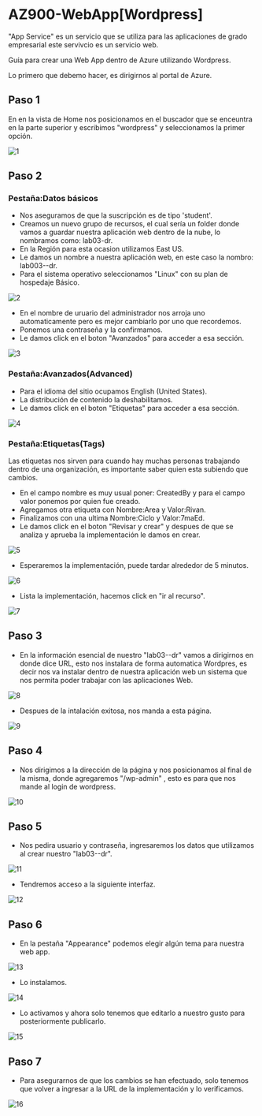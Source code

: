 # AZ900-WebApp[Wordpress]

"App Service" es un servicio que se utiliza para las aplicaciones de grado empresarial este servivcio es un servicio web.

Guía para crear una Web App dentro de Azure utilizando Wordpress.

Lo primero que debemo hacer, es dirigirnos al portal de Azure.

## Paso 1
En en la vista de Home nos posicionamos en el buscador que se enceuntra en la parte superior y escribimos "wordpress" y seleccionamos la primer opción.

![1](https://user-images.githubusercontent.com/99112892/174724706-daf67cca-0bfb-4abc-b27d-e65722eea6d1.png)

## Paso 2
### Pestaña:Datos básicos
- Nos aseguramos de que la suscripción es de tipo 'student'.
- Creamos un nuevo grupo de recursos, el cual sería un folder donde vamos a guardar nuestra aplicación web dentro de la nube, lo nombramos como: lab03-dr.
- En la Región para esta ocasion utilizamos East US.
- Le damos un nombre a nuestra aplicación web, en este caso la nombro: lab003--dr.
- Para el sistema operativo seleccionamos "Linux" con su plan de hospedaje Básico.

![2](https://user-images.githubusercontent.com/99112892/174724839-6801d337-e485-4bca-b8b5-b5d8e8129fd3.png)

- En el nombre de uruario del administrador nos arroja uno automaticamente pero es mejor cambiarlo por uno que recordemos.
- Ponemos una contraseña y la confirmamos.
- Le damos click en el boton "Avanzados" para acceder a esa sección.

![3](https://user-images.githubusercontent.com/99112892/174724924-af61e1b5-f31e-4bc4-9297-198162dd2613.png)

### Pestaña:Avanzados(Advanced)
- Para el idioma del sitio ocupamos English (United States).
- La distribución de contenido la deshabilitamos.
- Le damos click en el boton "Etiquetas" para acceder a esa sección.

![4](https://user-images.githubusercontent.com/99112892/174725094-b708ccb9-08b1-4209-a386-5da7d1c53ce9.png)

### Pestaña:Etiquetas(Tags)
Las etiquetas nos sirven para cuando hay muchas personas trabajando dentro de una organización,
es importante saber quien esta subiendo que cambios. 

- En el campo nombre es muy usual poner: CreatedBy y para el campo valor ponemos por quien fue 
creado.
- Agregamos otra etiqueta con Nombre:Area y Valor:Rivan.
- Finalizamos con una ultima Nombre:Ciclo y Valor:7maEd.
- Le damos click en el boton "Revisar y crear" y despues de que se analiza y aprueba la implementación le damos en crear.

![5](https://user-images.githubusercontent.com/99112892/174725230-58a7bbda-5c90-458a-8029-97b9188941b2.png)

- Esperaremos la implementación, puede tardar alrededor de 5 minutos.

![6](https://user-images.githubusercontent.com/99112892/174725303-f65cb003-9516-4b99-b895-3a27d8fc0bff.png)

- Lista la implementación, hacemos click en "ir al recurso".

![7](https://user-images.githubusercontent.com/99112892/174725348-330dca55-334b-488f-8fe9-0a708ec240c2.png)


## Paso 3
- En la información esencial de nuestro "lab03--dr" vamos a dirigirnos en donde dice URL, esto nos instalara de forma automatica Wordpres, es decir nos va instalar dentro de nuestra aplicación web un sistema que nos permita poder trabajar con las aplicaciones Web.

![8](https://user-images.githubusercontent.com/99112892/174725548-8d90491c-1369-406b-a647-b3f13e5d614b.png)

- Despues de la intalación exitosa, nos manda a esta página.

![9](https://user-images.githubusercontent.com/99112892/174725625-f51c2d10-fb31-45aa-a8e6-cbf71aa1ff0b.png)

## Paso 4
- Nos dirigimos a la dirección de la página y nos posicionamos al final de la misma, donde agregaremos "/wp-admin" , esto es para que nos mande al login de wordpress.

![10](https://user-images.githubusercontent.com/99112892/174725697-21e8d491-b826-4eb4-a59a-d4f3b4ee4d1a.png)

## Paso 5
- Nos pedira usuario y contraseña, ingresaremos los datos que utilizamos al crear nuestro "lab03--dr".

![11](https://user-images.githubusercontent.com/99112892/174725785-25043641-a6e7-40fc-8973-de0d74bae8c6.png)

- Tendremos acceso a la siguiente interfaz.

![12](https://user-images.githubusercontent.com/99112892/174725843-0019a47b-b509-41cd-8216-477eda86cdae.png)

## Paso 6
- En la pestaña "Appearance" podemos elegir algún tema para nuestra web app.

![13](https://user-images.githubusercontent.com/99112892/174725915-fb74c5b6-f4b1-4637-9dbf-971e1555a519.png)

- Lo instalamos.

![14](https://user-images.githubusercontent.com/99112892/174725972-4fc91098-5c37-4675-a109-601bda9cc4f0.png)

- Lo activamos y ahora solo tenemos que editarlo a nuestro gusto para posteriormente publicarlo.

![15](https://user-images.githubusercontent.com/99112892/174726009-e0d62c59-0c63-4a00-a4c6-7ef1bf5ed372.png)

## Paso 7
- Para asegurarnos de que los cambios se han efectuado, solo tenemos que volver a ingresar a la URL de la implementación y lo verificamos.

![16](https://user-images.githubusercontent.com/99112892/174726090-8916b52c-22ba-40ab-9b3c-449133591128.png)



